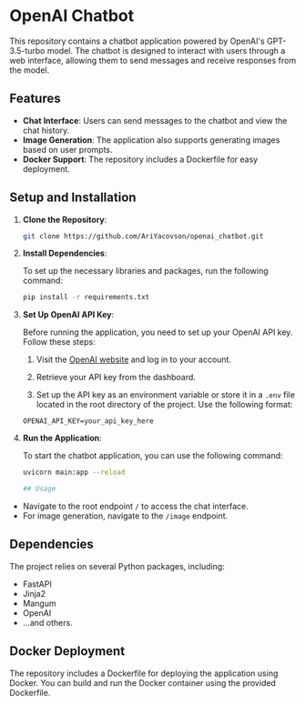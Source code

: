 # OpenAI Chatbot

This repository contains a chatbot application powered by OpenAI's GPT-3.5-turbo model. The chatbot is designed to interact with users through a web interface, allowing them to send messages and receive responses from the model.

## Features

- **Chat Interface**: Users can send messages to the chatbot and view the chat history.
- **Image Generation**: The application also supports generating images based on user prompts.
- **Docker Support**: The repository includes a Dockerfile for easy deployment.

## Setup and Installation

1. **Clone the Repository**:
   ```bash
   git clone https://github.com/AriYacovson/openai_chatbot.git

2. **Install Dependencies**:

   To set up the necessary libraries and packages, run the following command:

   ```bash
   pip install -r requirements.txt

3. **Set Up OpenAI API Key**:

   Before running the application, you need to set up your OpenAI API key. Follow these steps:
   
   1. Visit the [OpenAI website](https://beta.openai.com) and log in to your account.
   
   2. Retrieve your API key from the dashboard.
   
   3. Set up the API key as an environment variable or store it in a `.env` file located in the root directory of the project. Use the following format:

   ```dotenv
   OPENAI_API_KEY=your_api_key_here

4. **Run the Application**:

   To start the chatbot application, you can use the following command:
   
   ```bash
   uvicorn main:app --reload

   ## Usage

- Navigate to the root endpoint `/` to access the chat interface.
- For image generation, navigate to the `/image` endpoint.

## Dependencies

The project relies on several Python packages, including:

- FastAPI
- Jinja2
- Mangum
- OpenAI
- ...and others.

## Docker Deployment

The repository includes a Dockerfile for deploying the application using Docker. You can build and run the Docker container using the provided Dockerfile.


